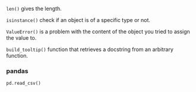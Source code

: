 
`len()` gives the length.

`isinstance()` check if an object is of a specific type or not.

`ValueError()`  is a problem with the content of the object you tried to assign the value to.

`build_tooltip()` function that retrieves a docstring from an arbitrary function.

### pandas

`pd.read_csv()`
